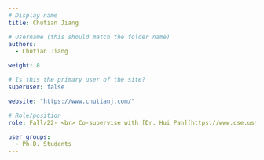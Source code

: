 ```yaml
---
# Display name
title: Chutian Jiang

# Username (this should match the folder name)
authors:
  - Chutian Jiang

weight: 8

# Is this the primary user of the site?
superuser: false

website: "https://www.chutianj.com/"

# Role/position
role: Fall/22- <br> Co-supervise with [Dr. Hui Pan](https://www.cse.ust.hk/~panhui/)

user_groups:
  - Ph.D. Students
---
```

